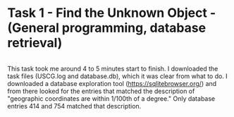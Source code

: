 # Task 1 - Find the Unknown Object - (General programming, database retrieval)
```The US Coast Guard (USCG) recorded an unregistered signal over 30 nautical miles away from the continental US (OCONUS). NSA is contacted to see if we have a record of a similar signal in our databases. The Coast guard provides a copy of the signal data. Your job is to provide the USCG any colluding records from NSA databases that could hint at the object’s location. Per instructions from the USCG, to raise the likelihood of discovering the source of the signal, they need multiple corresponding entries from the NSA database whose geographic coordinates are within 1/100th of a degree. Additionally, record timestamps should be no greater than 10 minutes apart. 
```

This task took me around 4 to 5 minutes start to finish. 
I downloaded the task files (USCG.log and database.db), which it was clear from what to do. 
I downloaded a database exploration tool (https://sqlitebrowser.org/) and from there looked for the entries that matched the description of "geographic coordinates are within 1/100th of a degree." 
Only database entries 414 and 754 matched that description.
